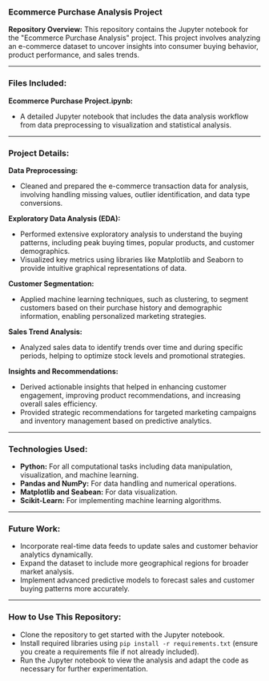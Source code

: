 
### **Ecommerce Purchase Analysis Project**

**Repository Overview:**
This repository contains the Jupyter notebook for the "Ecommerce Purchase Analysis" project. This project involves analyzing an e-commerce dataset to uncover insights into consumer buying behavior, product performance, and sales trends.

---

### **Files Included:**

**Ecommerce Purchase Project.ipynb:**
- A detailed Jupyter notebook that includes the data analysis workflow from data preprocessing to visualization and statistical analysis.

---

### **Project Details:**

**Data Preprocessing:**
- Cleaned and prepared the e-commerce transaction data for analysis, involving handling missing values, outlier identification, and data type conversions.

**Exploratory Data Analysis (EDA):**
- Performed extensive exploratory analysis to understand the buying patterns, including peak buying times, popular products, and customer demographics.
- Visualized key metrics using libraries like Matplotlib and Seaborn to provide intuitive graphical representations of data.

**Customer Segmentation:**
- Applied machine learning techniques, such as clustering, to segment customers based on their purchase history and demographic information, enabling personalized marketing strategies.

**Sales Trend Analysis:**
- Analyzed sales data to identify trends over time and during specific periods, helping to optimize stock levels and promotional strategies.

**Insights and Recommendations:**
- Derived actionable insights that helped in enhancing customer engagement, improving product recommendations, and increasing overall sales efficiency.
- Provided strategic recommendations for targeted marketing campaigns and inventory management based on predictive analytics.

---

### **Technologies Used:**
- **Python:** For all computational tasks including data manipulation, visualization, and machine learning.
- **Pandas and NumPy:** For data handling and numerical operations.
- **Matplotlib and Seabean:** For data visualization.
- **Scikit-Learn:** For implementing machine learning algorithms.

---

### **Future Work:**
- Incorporate real-time data feeds to update sales and customer behavior analytics dynamically.
- Expand the dataset to include more geographical regions for broader market analysis.
- Implement advanced predictive models to forecast sales and customer buying patterns more accurately.

---

### **How to Use This Repository:**
- Clone the repository to get started with the Jupyter notebook.
- Install required libraries using `pip install -r requirements.txt` (ensure you create a requirements file if not already included).
- Run the Jupyter notebook to view the analysis and adapt the code as necessary for further experimentation.
